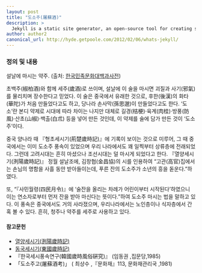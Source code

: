 ```yaml
---
layout: post
title: "도소주(屠蘇酒)"
description: >
  Jekyll is a static site generator, an open-source tool for creating simple yet powerful websites of all shapes and sizes.
author: author2
canonical_url: http://hyde.getpoole.com/2012/02/06/whats-jekyll/
---
```

### 정의 및 내용
설날에 마시는 약주. (출처: [한국민족문화대백과사전](http://encykorea.aks.ac.kr/Contents/SearchNavi?keyword=%EB%8F%84%EC%86%8C%EC%A3%BC&ridx=0&tot=2))  
 
초백주(椒柏酒)와 함께 세주(歲酒)로 쓰이며, 설날에 이 술을 마시면 괴질과 사기(邪氣)를 물리치며 장수한다고 믿었다. 이 술은 중국에서 유래한 것으로, 후한(後漢)의 화타(華陀)가 처음 만들었다고도 하고, 당나라 손사막(孫思邈)이 만들었다고도 한다.
‘도소’란 본디 약제로 시대에 따라 차이는 나지만 대체로 길경(桔梗)·육계(肉桂)·방풍(防風)·산초(山椒)·백출(白朮) 등을 넣어 만든 것인데, 이 약제를 술에 담가 만든 것이 ‘도소주’이다.

중국 양나라 때 『형초세시기(荊楚歲時記)』에 기록이 보이는 것으로 미루어, 그 때 중국에서는 이미 도소주 풍속이 있었으며 우리 나라에서도 꽤 일찍부터 상류층에 전래되었다. 그런데 고려시대는 흔히 마셨으나 조선시대는 덜 마시게 되었다고 한다.
『열양세시기(洌陽歲時記)』 정월 설날조에, 김창협(金昌協)의 시를 인용하여 “고관(高官)집에서는 손님의 명함을 사흘 동안 받아들이는데, 푸른 잔의 도소주가 소년의 흥을 돋운다.”하였다.

또, “『사민월령(四民月令)』에 ‘술잔을 올리는 차례가 어린이부터 시작된다’하였으니 이는 연소자로부터 먼저 잔을 받아 마신다는 뜻이다.”하여 도소주 마시는 법을 말하고 있다.
이 풍속은 중국에서도 거의 사라졌으며, 우리나라에서는 노인층이나 식자층에서 간혹 볼 수 있다. 흔히, 청주나 약주를 세주로 사용하고 있다.

#### 참고문헌
* [열양세시기(洌陽歲時記)](http://www.nl.go.kr/nl/search/search.jsp?all=on&topF1=title_author&kwd=%EC%97%B4%EC%96%91%EC%84%B8%EC%8B%9C%EA%B8%B0)
* [동국세시기(東國歲時記)](http://www.nl.go.kr/nl/search/search.jsp?all=on&topF1=title_author&kwd=%EB%8F%99%EA%B5%AD%EC%84%B8%EC%8B%9C%EA%B8%B0)
* 『한국세시풍속연구(韓國歲時風俗硏究)』 (임동권 ,집문당,1985)
* 「도소주고(屠蘇酒考)」 ( 최상수 ,『문화재』113, 문화재관리국 ,1981)
